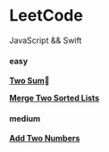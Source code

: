 # LeetCode

JavaScript && Swift



#### easy

[**Two Sum**](https://github.com/K-Kevin/LeetCode/blob/master/easy/Two%20Sum.md)🚀

[**Merge Two Sorted Lists**](https://github.com/K-Kevin/LeetCode/blob/master/easy/21.Merge%20Two%20Sorted%20Lists.md)



#### medium

[**Add Two Numbers**](https://github.com/K-Kevin/LeetCode/blob/master/medium/2.Add%20Two%20Numbers.md)

